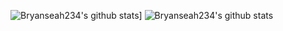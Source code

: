 ![Bryanseah234's github stats](https://github-readme-stats.vercel.app/api?username=bryanseah234)]
![Bryanseah234's github stats](https://github-readme-stats.vercel.app/api?username=bryanseah234&show_icons=true&theme=radical&count_private=true&hide=contribs,prs)
